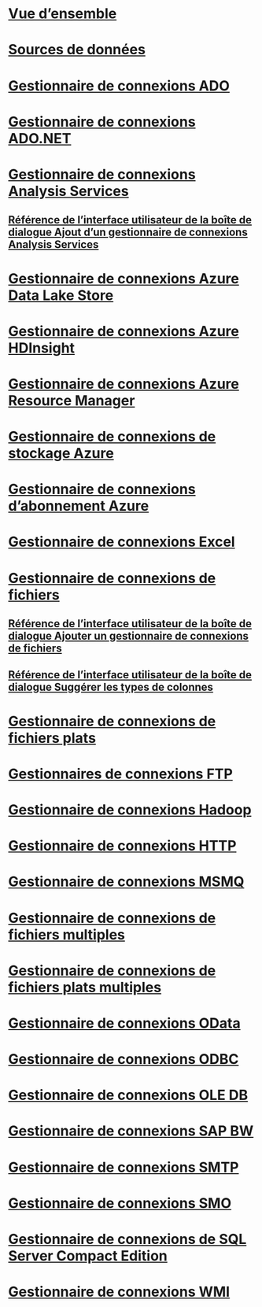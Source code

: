 # [Vue d’ensemble](integration-services-ssis-connections.md)  
# [Sources de données](data-sources.md)  
# [Gestionnaire de connexions ADO](ado-connection-manager.md)  
# [Gestionnaire de connexions ADO.NET](ado-net-connection-manager.md)  
# [Gestionnaire de connexions Analysis Services](analysis-services-connection-manager.md)  
## [Référence de l’interface utilisateur de la boîte de dialogue Ajout d’un gestionnaire de connexions Analysis Services](add-analysis-services-connection-manager-dialog-box-ui-reference.md)  
# [Gestionnaire de connexions Azure Data Lake Store](azure-data-lake-store-connection-manager.md)  
# [Gestionnaire de connexions Azure HDInsight](azure-hdinsight-connection-manager.md)  
# [Gestionnaire de connexions Azure Resource Manager](azure-resource-manager-connection-manager.md)  
# [Gestionnaire de connexions de stockage Azure](azure-storage-connection-manager.md)  
# [Gestionnaire de connexions d’abonnement Azure](azure-subscription-connection-manager.md)  
# [Gestionnaire de connexions Excel](excel-connection-manager.md)  
# [Gestionnaire de connexions de fichiers](file-connection-manager.md)  
## [Référence de l’interface utilisateur de la boîte de dialogue Ajouter un gestionnaire de connexions de fichiers](add-file-connection-manager-dialog-box-ui-reference.md)  
## [Référence de l’interface utilisateur de la boîte de dialogue Suggérer les types de colonnes](suggest-column-types-dialog-box-ui-reference.md)  
# [Gestionnaire de connexions de fichiers plats](flat-file-connection-manager.md)  
# [Gestionnaires de connexions FTP](ftp-connection-manager.md)  
# [Gestionnaire de connexions Hadoop](hadoop-connection-manager.md)  
# [Gestionnaire de connexions HTTP](http-connection-manager.md)  
# [Gestionnaire de connexions MSMQ](msmq-connection-manager.md)  
# [Gestionnaire de connexions de fichiers multiples](multiple-files-connection-manager.md)  
# [Gestionnaire de connexions de fichiers plats multiples](multiple-flat-files-connection-manager.md)  
# [Gestionnaire de connexions OData](odata-connection-manager.md)  
# [Gestionnaire de connexions ODBC](odbc-connection-manager.md)  
# [Gestionnaire de connexions OLE DB](ole-db-connection-manager.md)  
# [Gestionnaire de connexions SAP BW](sap-bw-connection-manager.md)  
# [Gestionnaire de connexions SMTP](smtp-connection-manager.md)  
# [Gestionnaire de connexions SMO](smo-connection-manager.md)  
# [Gestionnaire de connexions de SQL Server Compact Edition](sql-server-compact-edition-connection-manager.md)  
# [Gestionnaire de connexions WMI](wmi-connection-manager.md)  
